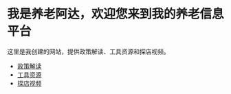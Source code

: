 # 我是养老阿达，欢迎您来到我的养老信息平台

这里是我创建的网站，提供政策解读、工具资源和探店视频。

- [政策解读](/policies)
- [工具资源](/tools)
- [探店视频](/videos)
